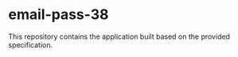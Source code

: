# email-pass-38

This repository contains the application built based on the provided specification.